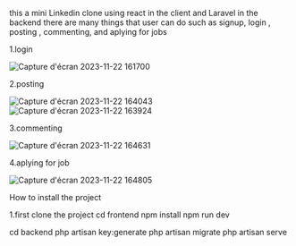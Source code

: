 this a mini Linkedin clone using react in the client and Laravel in the backend 
there are many things that user can do such as signup, login , posting , commenting, and aplying for jobs

1.login

![Capture d'écran 2023-11-22 161700](https://github.com/Moustaphajr/Linkedin-clone/assets/98165685/41369b43-f952-4b22-a77d-496c11a45c18)

2.posting

![Capture d'écran 2023-11-22 164043](https://github.com/Moustaphajr/Linkedin-clone/assets/98165685/eb69fa66-1cb8-447b-aecb-9b7951b8825f)
![Capture d'écran 2023-11-22 163924](https://github.com/Moustaphajr/Linkedin-clone/assets/98165685/a784bd0c-f832-4beb-907f-a299fb9d1a32)

3.commenting

![Capture d'écran 2023-11-22 164631](https://github.com/Moustaphajr/Linkedin-clone/assets/98165685/8d11d17b-388f-43d3-a2cd-b7ddfc133f40)

4.aplying for job

![Capture d'écran 2023-11-22 164805](https://github.com/Moustaphajr/Linkedin-clone/assets/98165685/a50e04f1-7600-428a-8723-ed9b9cc01b63)

How to install the project 

1.first clone the project
cd frontend
npm install
npm run dev

cd backend
php artisan key:generate
php artisan migrate
php artisan serve



